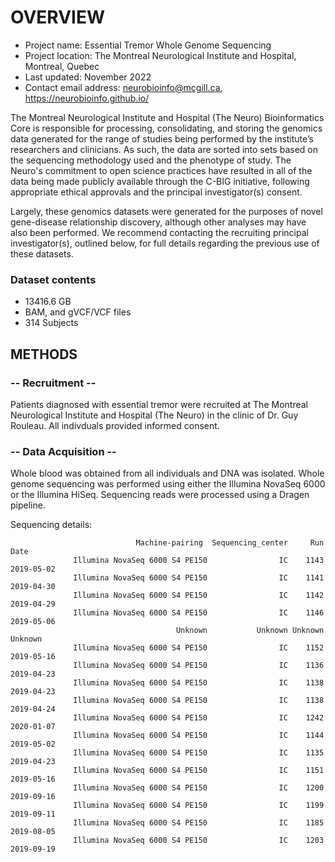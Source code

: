  # OVERVIEW

- Project name: Essential Tremor Whole Genome Sequencing
- Project location: The Montreal Neurological Institute and Hospital, Montreal, Quebec
- Last updated: November 2022
- Contact email address: neurobioinfo@mcgill.ca, https://neurobioinfo.github.io/

The Montreal Neurological Institute and Hospital (The Neuro) Bioinformatics Core is responsible for processing, consolidating, and storing the genomics data generated for the range of studies being performed by the institute’s researchers and clinicians. As such, the data are sorted into sets based on the sequencing methodology used and the phenotype of study. The Neuro's commitment to open science practices have resulted in all of the data being made publicly available through the C-BIG initiative, following appropriate ethical approvals and the principal investigator(s) consent.

Largely, these genomics datasets were generated for the purposes of novel gene-disease relationship discovery, although other analyses may have also been performed. We recommend contacting the recruiting principal investigator(s), outlined below, for full details regarding the previous use of these datasets.
### Dataset contents
- 13416.6 GB
- BAM, and gVCF/VCF files
- 314 Subjects

## METHODS

### -- Recruitment --
Patients diagnosed with essential tremor were recruited at The Montreal Neurological Institute and Hospital (The Neuro) in the clinic of Dr. Guy Rouleau. All indivduals provided informed consent.

### -- Data Acquisition --
Whole blood was obtained from all individuals and DNA was isolated. Whole genome sequencing was performed using either the Illumina NovaSeq 6000 or the Illumina HiSeq. Sequencing reads were processed using a Dragen pipeline. 

Sequencing details: 
                           
                                Machine-pairing  Sequencing_center     Run       Date
                  Illumina NovaSeq 6000 S4 PE150                IC    1143 2019-05-02
                  Illumina NovaSeq 6000 S4 PE150                IC    1141 2019-04-30
                  Illumina NovaSeq 6000 S4 PE150                IC    1142 2019-04-29
                  Illumina NovaSeq 6000 S4 PE150                IC    1146 2019-05-06
                                         Unknown           Unknown Unknown    Unknown
                  Illumina NovaSeq 6000 S4 PE150                IC    1152 2019-05-16
                  Illumina NovaSeq 6000 S4 PE150                IC    1136 2019-04-23
                  Illumina NovaSeq 6000 S4 PE150                IC    1138 2019-04-23
                  Illumina NovaSeq 6000 S4 PE150                IC    1138 2019-04-24
                  Illumina NovaSeq 6000 S4 PE150                IC    1242 2020-01-07
                  Illumina NovaSeq 6000 S4 PE150                IC    1144 2019-05-02
                  Illumina NovaSeq 6000 S4 PE150                IC    1135 2019-04-23
                  Illumina NovaSeq 6000 S4 PE150                IC    1151 2019-05-16
                  Illumina NovaSeq 6000 S4 PE150                IC    1200 2019-09-16
                  Illumina NovaSeq 6000 S4 PE150                IC    1199 2019-09-11
                  Illumina NovaSeq 6000 S4 PE150                IC    1185 2019-08-05
                  Illumina NovaSeq 6000 S4 PE150                IC    1203 2019-09-19

